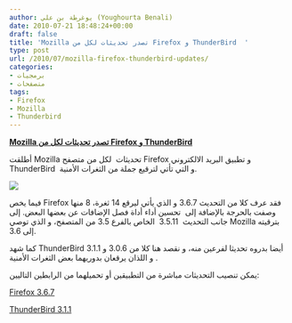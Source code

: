 ```yaml
---
author: يوغرطة بن علي (Youghourta Benali)
date: 2010-07-21 18:48:24+00:00
draft: false
title: 'Mozilla تصدر تحديثات لكل من Firefox و ThunderBird  '
type: post
url: /2010/07/mozilla-firefox-thunderbird-updates/
categories:
- برمجيات
- متصفحات
tags:
- Firefox
- Mozilla
- Thunderbird
---
```


**[Mozilla تصدر تحديثات لكل من Firefox و ThunderBird](http://www.it-scoop.com/2010/07/Mozilla-Firefox-ThunderBird-updates)**




أطلقت Mozilla تحديثات  لكل من متصفح Firefox و تطبيق البريد الالكتروني ThunderBird  و التي تأتي لترقيع جملة من الثغرات الأمنية.




[![](http://www.it-scoop.com/wp-content/uploads/2010/07/firefox-thunderbird.jpg)
](http://www.it-scoop.com/2010/07/Mozilla-Firefox-ThunderBird-updates)


فيما يخص Firefox فقد عرف كلا من التحديث 3.6.7 و الذي يأتي ليرقع 14 ثغرة، 8 منها وصفت بالحرجة بالإضافة إلى  تحسين أداء أداة فصل الإضافات عن بعضها البعض. إلى جانب التحديث  3.5.11  الخاص بالفرع 3.5 من المتصفح، و الذي توصي Mozilla بترقيته إلى 3.6.

كما شهد ThunderBird أيضا بدروه تحديثا لفرعين منه، و نقصد هنا كلا من 3.0.6 و 3.1.1  و اللذان يرقعان بدوريهما بعض الثغرات الأمنية.

يمكن تنصيب التحديثات مباشرة من التطبيقين أو تحميلهما من الرابطين التاليين:

[Firefox 3.6.7](http://www.mozilla-europe.org/en/firefox/)

[ThunderBird 3.1.1](http://www.mozillamessaging.com/en-US/)
